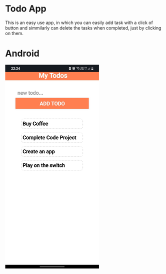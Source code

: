 # Todo App

This is an easy use app, in which you can easily add task with a click of button and simmilarly can delete the tasks when completed, just by clicking on them.

# Android

<img src = "Android_Todo.jpeg" width="300">